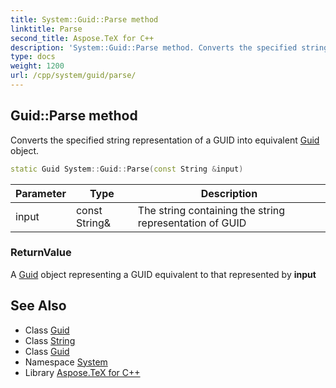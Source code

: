 ```yaml
---
title: System::Guid::Parse method
linktitle: Parse
second_title: Aspose.TeX for C++
description: 'System::Guid::Parse method. Converts the specified string representation of a GUID into equivalent Guid object in C++.'
type: docs
weight: 1200
url: /cpp/system/guid/parse/
---
```

## Guid::Parse method


Converts the specified string representation of a GUID into equivalent [Guid](../) object.

```cpp
static Guid System::Guid::Parse(const String &input)
```


| Parameter | Type | Description |
| --- | --- | --- |
| input | const String\& | The string containing the string representation of GUID |

### ReturnValue

A [Guid](../) object representing a GUID equivalent to that represented by **input**

## See Also

* Class [Guid](../)
* Class [String](../../string/)
* Class [Guid](../)
* Namespace [System](../../)
* Library [Aspose.TeX for C++](../../../)
